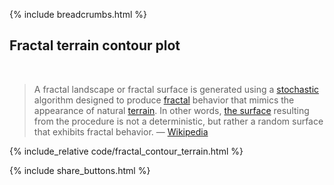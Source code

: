 {% include breadcrumbs.html %}

## Fractal terrain contour plot
<div class="header_line"><br/></div>

<blockquote>
A fractal landscape or fractal surface is generated using a 
<a href="https://en.wikipedia.org/wiki/Stochastic">stochastic</a> algorithm designed to produce 
<a href="https://en.wikipedia.org/wiki/Fractal">fractal</a> behavior that mimics the appearance of natural 
<a href="https://en.wikipedia.org/wiki/Terrain">terrain</a>. In other words, 
<a href="https://en.wikipedia.org/wiki/Surface">the surface</a> resulting 
from the procedure is not a deterministic, but rather a random surface that exhibits fractal behavior. &mdash;
<a href="https://en.wikipedia.org/wiki/Fractal_landscape">Wikipedia</a>
</blockquote>

<p style="clear: both;"></p>

{% include_relative code/fractal_contour_terrain.html %}

<p style="clear: both;"></p>

{% include share_buttons.html %}
